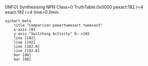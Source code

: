[INFO] Synthesising NPN Class=0 TruthTable:0x0000 pexact:182 r=4 exact:192 r=4 time=0.0min 

```mermaid
xychart-beta
    title "Comparison powertwoexact twoexact"
    x-axis [0]
    y-axis "Switching Activity" 0-->192
    line [182]
    line [192]
    line [182.0]
    line [192.0]
    bar [80]
    bar [80]
```

